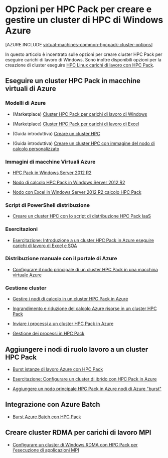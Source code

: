 <properties
 pageTitle="Opzioni di cluster di Windows HPC Pack nel cloud | Microsoft Azure"
 description="Informazioni sulle opzioni con Microsoft HPC Pack per creare e gestire elevato Windows performance computing cluster (HPC) nel cloud Azure"
 services="virtual-machines-windows,cloud-services,batch"
 documentationCenter=""
 authors="dlepow"
 manager="timlt"
 editor=""
 tags="azure-resource-manager,azure-service-management,hpc-pack"/>
<tags
ms.service="virtual-machines-windows"
 ms.devlang="na"
 ms.topic="article"
 ms.tgt_pltfrm="vm-windows"
 ms.workload="big-compute"
 ms.date="09/26/2016"
 ms.author="danlep"/>

# <a name="options-with-hpc-pack-to-create-and-manage-a-windows-hpc-cluster-in-azure"></a>Opzioni per HPC Pack per creare e gestire un cluster di HPC di Windows Azure

[AZURE.INCLUDE [virtual-machines-common-hpcpack-cluster-options](../../includes/virtual-machines-common-hpcpack-cluster-options.md)]

In questo articolo è incentrato sulle opzioni per creare cluster HPC Pack per eseguire carichi di lavoro di Windows. Sono inoltre disponibili opzioni per la creazione di cluster eseguire [HPC Linux carichi di lavoro con HPC Pack](virtual-machines-linux-hpcpack-cluster-options.md).


## <a name="run-an-hpc-pack-cluster-in-azure-vms"></a>Eseguire un cluster HPC Pack in macchine virtuali di Azure

### <a name="azure-templates"></a>Modelli di Azure

* (Marketplace) [Cluster HPC Pack per carichi di lavoro di Windows](https://azure.microsoft.com/marketplace/partners/microsofthpc/newclusterwindowscn/)

* (Marketplace) [Cluster HPC Pack per carichi di lavoro di Excel](https://azure.microsoft.com/marketplace/partners/microsofthpc/newclusterexcelcn/)

* (Guida introduttiva) [Creare un cluster HPC](https://github.com/Azure/azure-quickstart-templates/tree/master/create-hpc-cluster)

* (Guida introduttiva) [Creare un cluster HPC con immagine del nodo di calcolo personalizzato](https://github.com/Azure/azure-quickstart-templates/tree/master/create-hpc-cluster-custom-image)

### <a name="azure-vm-images"></a>Immagini di macchine Virtuali Azure

* [HPC Pack in Windows Server 2012 R2](https://azure.microsoft.com/marketplace/partners/microsoft/hpcpack2012r2onwindowsserver2012r2/)

* [Nodo di calcolo HPC Pack in Windows Server 2012 R2](https://azure.microsoft.com/marketplace/partners/microsoft/hpcpack2012r2computenodeonwindowsserver2012r2/)

* [Nodo con Excel in Windows Server 2012 R2 calcolo HPC Pack](https://azure.microsoft.com/marketplace/partners/microsoft/hpcpack2012r2computenodewithexcelonwindowsserver2012r2/)



### <a name="powershell-deployment-script"></a>Script di PowerShell distribuzione

* [Creare un cluster HPC con lo script di distribuzione HPC Pack IaaS](virtual-machines-windows-classic-hpcpack-cluster-powershell-script.md)

### <a name="tutorials"></a>Esercitazioni

* [Esercitazione: Introduzione a un cluster HPC Pack in Azure eseguire carichi di lavoro di Excel e SOA](virtual-machines-windows-excel-cluster-hpcpack.md)



### <a name="manual-deployment-with-the-azure-portal"></a>Distribuzione manuale con il portale di Azure

* [Configurare il nodo principale di un cluster HPC Pack in una macchina virtuale Azure](virtual-machines-windows-hpcpack-cluster-headnode.md)

### <a name="cluster-management"></a>Gestione cluster

* [Gestire i nodi di calcolo in un cluster HPC Pack in Azure](virtual-machines-windows-classic-hpcpack-cluster-node-manage.md)

* [Ingrandimento e riduzione del calcolo Azure risorse in un cluster HPC Pack](virtual-machines-windows-classic-hpcpack-cluster-node-autogrowshrink.md)

* [Inviare i processi a un cluster HPC Pack in Azure](virtual-machines-windows-hpcpack-cluster-submit-jobs.md)

* [Gestione dei processi in HPC Pack](https://technet.microsoft.com/library/jj899585.aspx)


## <a name="add-worker-role-nodes-to-an-hpc-pack-cluster"></a>Aggiungere i nodi di ruolo lavoro a un cluster HPC Pack


* [Burst istanze di lavoro Azure con HPC Pack](https://technet.microsoft.com/library/gg481749.aspx)

* [Esercitazione: Configurare un cluster di ibrido con HPC Pack in Azure](../cloud-services/cloud-services-setup-hybrid-hpcpack-cluster.md)

* [Aggiungere un nodo principale HPC Pack in Azure nodi di Azure "burst"](virtual-machines-windows-classic-hpcpack-cluster-node-burst.md)


## <a name="integrate-with-azure-batch"></a>Integrazione con Azure Batch 

* [Burst Azure Batch con HPC Pack](https://technet.microsoft.com/library/mt612877.aspx)

## <a name="create-rdma-clusters-for-mpi-workloads"></a>Creare cluster RDMA per carichi di lavoro MPI

* [Configurare un cluster di Windows RDMA con HPC Pack per l'esecuzione di applicazioni MPI](virtual-machines-windows-classic-hpcpack-rdma-cluster.md)
